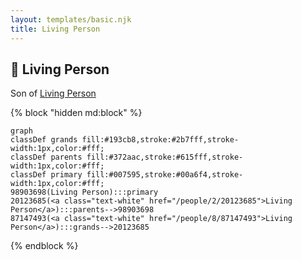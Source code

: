 ```yaml
---
layout: templates/basic.njk
title: Living Person
---
```

## 🔵 Living Person

Son of [Living Person](/people/2/20123685)

{% block "hidden md:block" %}
```mermaid
graph
classDef grands fill:#193cb8,stroke:#2b7fff,stroke-width:1px,color:#fff;
classDef parents fill:#372aac,stroke:#615fff,stroke-width:1px,color:#fff;
classDef primary fill:#007595,stroke:#00a6f4,stroke-width:1px,color:#fff;
98903698(Living Person):::primary
20123685(<a class="text-white" href="/people/2/20123685">Living Person</a>):::parents-->98903698
87147493(<a class="text-white" href="/people/8/87147493">Living Person</a>):::grands-->20123685
```
{% endblock %}
